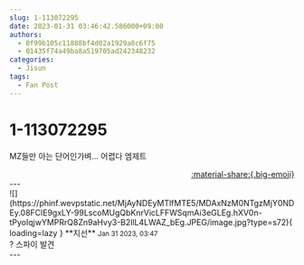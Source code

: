 ```yaml
---
slug: 1-113072295
date: 2023-01-31 03:46:42.586000+09:00
authors:
  - 0f99b105c11888bf4d02a1929a8c6f75
  - 01435f74a49ba8a519705ad242348232
categories:
  - Jisun
tags:
  - Fan Post
---
```


# 1-113072295

<div class="post-container" markdown="1">
<div class="content-container md-sidebar__scrollwrap" markdown="1">

MZ들만 아는 단어인가벼... 어렵다 엠제트

</div>
</div>

<div style="text-align: right;" markdown="1">
<a href="https://weverse.io/fromis9/fanpost/1-113072295" style="text-align: right;">:material-share:{.big-emoji}</a>
</div>
---

<div class="comments-container md-sidebar__scrollwrap" markdown="1">
<div class="comment" markdown="1">
<div class='id-container' markdown="1">
![](https://phinf.wevpstatic.net/MjAyNDEyMTlfMTE5/MDAxNzM0NTgzMjY0NDEy.08FClE9gxLY-99LscoMUgQbKnrVicLFFWSqmAi3eGLEg.hXV0n-tPyoIqjwYMPRrQ8Zn9aHvy3-B2llL4LWAZ_bEg.JPEG/image.jpg?type=s72){ loading=lazy }
**<span class="artist">지선</span>** <small>Jan 31 2023, 03:47</small><br>
</div>
<div class='comment-body' markdown="1">
? 스파이 발견
</div>
</div>
</div>
---

